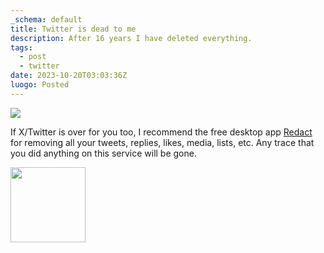 ```yaml
---
_schema: default
title: Twitter is dead to me
description: After 16 years I have deleted everything.
tags:
  - post
  - twitter
date: 2023-10-20T03:03:36Z
luogo: Posted
---
```

![](/img/twitter-dead.png)

If X/Twitter is over for you too, I recommend the free desktop app&nbsp;<a target="_blank" rel="noopener" href="https://redact.dev/">Redact</a> for removing all your tweets, replies, likes, media, lists, etc. Any trace that you did anything on this service will be gone.&nbsp;

<img src="/img/waggle.gif" width="120" height="120" />